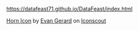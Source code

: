 https://datafeast71.github.io/DataFeast/index.html

<a href="https://iconscout.com/icons/horn" target="_blank">Horn Icon</a> by <a href="https://iconscout.com/contributors/epangelald">Evan Gerard</a> on <a href="https://iconscout.com">Iconscout</a>
